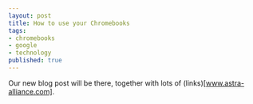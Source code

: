 ```yaml
---
layout: post
title: How to use your Chromebooks
tags:
- chromebooks
- google
- technology
published: true
---
```


Our new blog post will be there, together with lots of (links)[www.astra-alliance.com].
